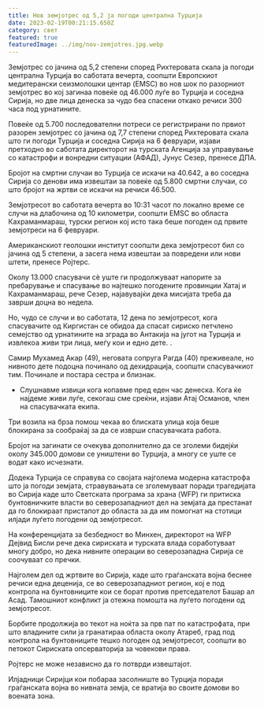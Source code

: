 ```yaml
---
title: Нов земјотрес од 5,2 ја погоди централна Турција
date: 2023-02-19T00:21:15.650Z
category: свет
featured: true
featuredImage: ../img/nov-zemjotres.jpg.webp
---
```


Земјотрес со јачина од 5,2 степени според Рихтеровата скала ја погоди централна Турција во саботата вечерта, соопшти Европскиот медитерански сеизмолошки центар (EMSC) во нов шок по разорниот земјотрес во кој загинаа повеќе од 46.000 луѓе во Турција и соседна Сирија, но две лица денеска за чудо беа спасени откако речиси 300 часа под урнатините.

Повеќе од 5.700 последователни потреси се регистрирани по првиот разорен земјотрес со јачина од 7,7 степени според Рихтеровата скала што ги погоди Турција и соседна Сирија на 6 февруари, изјави претходно во саботата директорот на турската Агенција за управување со катастрофи и вонредни ситуации (АФАД), Јунус Сезер, пренесе ДПА.

Бројот на смртни случаи во Турција се искачи на 40.642, а во соседна Сирија со денови има извештаи за повеќе од 5.800 смртни случаи, со што бројот на жртви се искачи на речиси 46.500.

Земјотресот во саботата вечерта во 10:31 часот по локално време се случи на длабочина од 10 километри, соопшти EMSC во областа Кахраманмараш, турски регион кој исто така беше погоден од првите земјотреси на 6 февруари.

Американскиот геолошки институт соопшти дека земјотресот бил со јачина од 5 степени, а засега нема извештаи за повредени или нови штети, пренесе Ројтерс.

Околу 13.000 спасувачи сè уште ги продолжуваат напорите за пребарување и спасување во најтешко погодените провинции Хатај и Кахраманмараш, рече Сезер, најавувајќи дека мисијата треба да заврши доцна во недела.

Но, чудо се случи и во саботата, 12 дена по земјотресот, кога спасувачите од Киргистан се обидоа да спасат сириско петчлено семејство од урнатините на зграда во Антакија на југот на Турција и извлекоа живи три лица, меѓу кои и едно дете. .

Самир Мухамед Акар (49), неговата сопруга Рагда (40) преживеале, но нивното дете подоцна починало од дехидрација, соопшти спасувачкиот тим. Починале и постара сестра и близнак.

- Слушнавме извици кога копавме пред еден час денеска. Кога ќе најдеме живи луѓе, секогаш сме среќни, изјави Атај Османов, член на спасувачката екипа.

Три возила на брза помош чекаа во блиската улица која беше блокирана за сообраќај за да се изврши спасувачката работа.

Бројот на загинати се очекува дополнително да се зголеми бидејќи околу 345.000 домови се уништени во Турција, а многу се уште се водат како исчезнати.

Додека Турција се справува со својата најголема модерна катастрофа што ја погоди земјата, стравувањата се зголемуваат поради трагедијата во Сирија каде што Светската програма за храна (WFP) ги притиска бунтовничките власти во северозападниот дел на земјата да престанат да го блокираат пристапот до областа за да им помогнат на стотици илјади луѓето погодени од земјотресот.

На конференцијата за безбедност во Минхен, директорот на WFP Дејвид Бисли рече дека сириската и турската влада соработуваат многу добро, но дека нивните операции во северозападна Сирија се соочуваат со пречки.

Најголем дел од жртвите во Сирија, каде што граѓанската војна беснее речиси една деценија, се во северозападниот регион, кој е под контрола на бунтовниците кои се борат против претседателот Башар ал Асад. Тамошниот конфликт ја отежна помошта на луѓето погодени од земјотресот.

Борбите продолжија во текот на ноќта за прв пат по катастрофата, при што владините сили ја гранатираа областа околу Атареб, град под контрола на бунтовниците тешко погоден од земјотресот, соопшти во петокот Сириската опсерваторија за човекови права.

Ројтерс не може независно да го потврди извештајот.

Илјадници Сиријци кои побараа засолниште во Турција поради граѓанската војна во нивната земја, се вратија во своите домови во воената зона.
